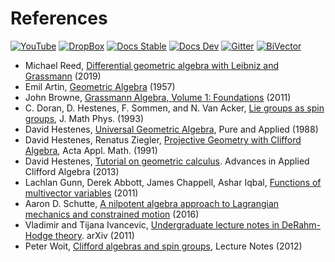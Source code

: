 # References

[![YouTube](https://img.shields.io/badge/JuliaCon%202019-YouTube-red)](https://www.youtube.com/watch?v=eQjDN0JQ6-s)
[![DropBox](https://img.shields.io/badge/download_PDF-DropBox-blue.svg)](https://www.dropbox.com/sh/tphh6anw0qwija4/AAACiaXig5djrLVAKLPFmGV-a/Geometric-Algebra?preview=grassmann-juliacon-2019.pdf)
[![Docs Stable](https://img.shields.io/badge/docs-stable-blue.svg)](https://grassmann.crucialflow.com/stable)
[![Docs Dev](https://img.shields.io/badge/docs-dev-blue.svg)](https://grassmann.crucialflow.com/dev)
[![Gitter](https://badges.gitter.im/Grassmann-jl/community.svg)](https://gitter.im/Grassmann-jl/community?utm_source=badge&utm_medium=badge&utm_campaign=pr-badge)
[![BiVector](https://img.shields.io/badge/bivector.net-Discourse-blueviolet)](https://bivector.net)

* Michael Reed, [Differential geometric algebra with Leibniz and Grassmann](https://crucialflow.com/grassmann-juliacon-2019.pdf) (2019)
* Emil Artin, [Geometric Algebra](https://archive.org/details/geometricalgebra033556mbp) (1957)
* John Browne, [Grassmann Algebra, Volume 1: Foundations](https://www.grassmannalgebra.com/) (2011)
* C. Doran, D. Hestenes, F. Sommen, and N. Van Acker, [Lie groups as spin groups](http://geocalc.clas.asu.edu/pdf/LGasSG.pdf), J. Math Phys. (1993)
* David Hestenes, [Universal Geometric Algebra](http://lomont.org/math/geometric-algebra/Universal%20Geometric%20Algebra%20-%20Hestenes%20-%201988.pdf), Pure and Applied (1988)
* David Hestenes, Renatus Ziegler, [Projective Geometry with Clifford Algebra](http://geocalc.clas.asu.edu/pdf/PGwithCA.pdf), Acta Appl. Math. (1991)
* David Hestenes, [Tutorial on geometric calculus](http://geocalc.clas.asu.edu/pdf/Tutorial%20on%20Geometric%20Calculus.pdf). Advances in Applied Clifford Algebra (2013)
* Lachlan Gunn, Derek Abbott, James Chappell, Ashar Iqbal, [Functions of multivector variables](https://www.ncbi.nlm.nih.gov/pmc/articles/PMC4361175/pdf/pone.0116943.pdf) (2011)
* Aaron D. Schutte, [A nilpotent algebra approach to Lagrangian mechanics and constrained motion](https://www-robotics.jpl.nasa.gov/publications/Aaron_Schutte/schutte_nonlinear_dynamics_1.pdf) (2016)
* Vladimir and Tijana Ivancevic, [Undergraduate lecture notes in DeRahm-Hodge theory](https://arxiv.org/abs/0807.4991). arXiv (2011)
* Peter Woit, [Clifford algebras and spin groups](http://www.math.columbia.edu/~woit/LieGroups-2012/cliffalgsandspingroups.pdf), Lecture Notes (2012)

